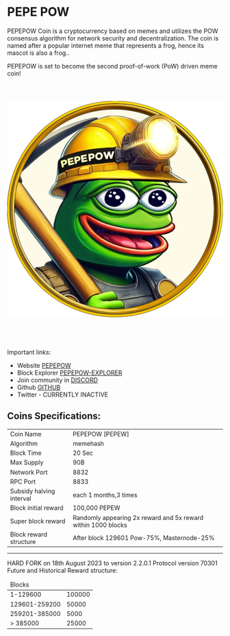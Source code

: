 <h1>PEPE POW</h1>
<p> PEPEPOW Coin is a cryptocurrency based on memes and utilizes the POW consensus algorithm for network security and decentralization. The coin is named after a popular internet meme that represents a frog, hence its mascot is also a frog..<p>
<p> PEPEPOW is set to become the second proof-of-work (PoW) driven meme coin!<p>

 <div align="center" style="display: flex; flex-wrap: wrap; justify-content: center; align-items: center; gap: 1em; margin: 4em 0;">
  <img src="https://github.com/MattF42/PePe-core/blob/Reboot/logo.png" style="width: 400px; max-width: 600px; flex-grow: 1;" />
</div>

<br> Important links: <br>
 - Website [PEPEPOW](https://pepecore.wordpress.com/)
 - Block Explorer [PEPEPOW-EXPLORER](https://pepew.mining4people.com/)
 - Join community in [DISCORD](https://discord.gg/wHFMdbjP)
 - Github [GITHUB](https://github.com/MattF42/PePe-core/)
 - Twitter - CURRENTLY INACTIVE
  
  
<h2><strong>Coins Specifications:</strong></h2>
<table>
<tbody>
<tr>
<td>Coin Name</td>
<td>PEPEPOW [PEPEW]</td>
</tr>
<tr>
<td>Algorithm</td>
<td>memehash</td>
</tr>
<tr>
<td>Block Time</td>
<td>20 Sec</td>
</tr>
<tr>
<td>Max Supply</td>
<td>90B</td>
</tr>
<tr>
<td>Network Port</td>
<td>8832</td>
</tr>
<tr>
<td>RPC Port</td>
<td>8833</td>
</tr>
<tr>
<td>Subsidy halving interval</td>
<td>each 1 months,3 times</td>
</tr>
<tr>
<td>Block initial reward</td>
<td>100,000  PEPEW</td>
</tr>
<tr>
<td>Super block reward</td>
<td>Randomly appearing 2x reward and 5x reward within 1000 blocks</td>
</tr>
<tr>
<td>Block reward structure</td>
<td>After block 129601 Pow-75%, Masternode-25%</td>
</tr>
</tbody>
</table>

<HR>
HARD FORK on 18th August 2023 to version 2.2.0.1 Protocol version 70301<BR>
Future and Historical Reward structure:
<TABLE>
<THEAD>
<TD>Blocks</TD></THEAD>
<TBODY>
<TR>
<TD>1-129600</TD><TD>100000</TD></TR>
<TD>129601-259200</TD><TD>50000</TD></TR>
<TD>259201-385000</TD><TD>5000</TD></TR>
<TD>> 385000</TD><TD>25000</TD></TR>
</TBODY>
</TABLE>

